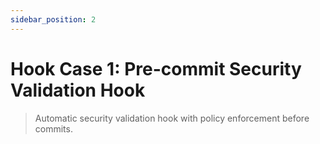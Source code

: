 ```yaml
---
sidebar_position: 2
---
```


# Hook Case 1: Pre-commit Security Validation Hook

> Automatic security validation hook with policy enforcement before commits.

<!-- Content will be added here -->